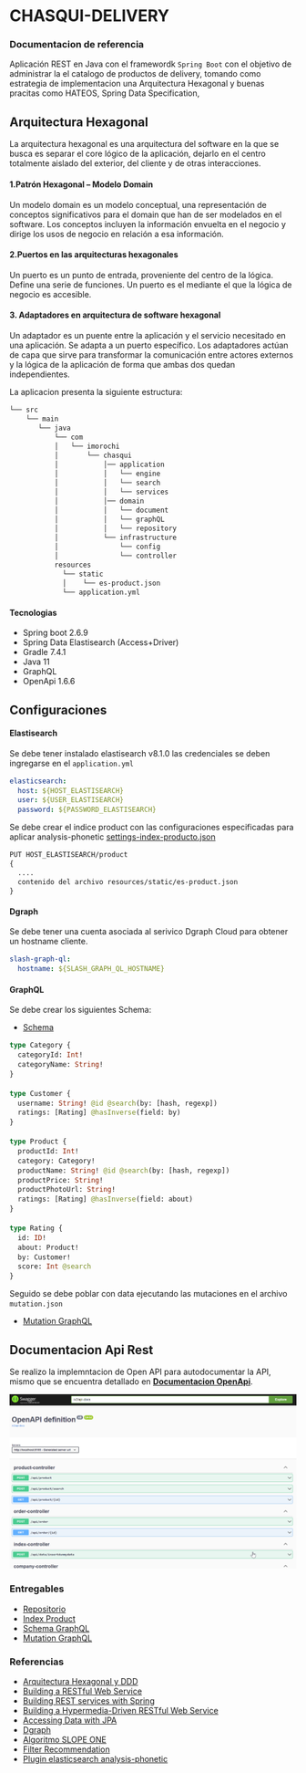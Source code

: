 # CHASQUI-DELIVERY

### Documentacion de referencia
Aplicación REST en Java con el framewordk `Spring Boot` con el objetivo de administrar la el catalogo de productos de delivery, tomando como estrategia de implementacion una Arquitectura Hexagonal y buenas pracitas como HATEOS, Spring Data Specification,

## Arquitectura Hexagonal
La arquitectura hexagonal es una arquitectura del software en la que se busca es separar el core lógico de la aplicación, dejarlo en el centro totalmente aislado del exterior, del cliente y de otras interacciones.

#### 1.Patrón Hexagonal – Modelo Domain

Un modelo domain es un modelo conceptual, una representación de conceptos significativos para el domain que han de ser modelados en el software. Los conceptos incluyen la información envuelta en el negocio y dirige los usos de negocio en relación a esa información.

#### 2.Puertos en las arquitecturas hexagonales

Un puerto es un punto de entrada, proveniente del centro de la lógica. 
Define una serie de funciones. Un puerto es el mediante el que la lógica de negocio es accesible.

#### 3. Adaptadores en arquitectura de software hexagonal
Un adaptador es un puente entre la aplicación y el servicio necesitado en una aplicación.
Se adapta a un puerto específico. Los adaptadores actúan de capa que sirve para transformar
la comunicación entre actores externos y la lógica de la aplicación de forma que ambas dos quedan independientes.


La aplicacion presenta la siguiente estructura:

```
└── src
    └── main
       └── java
           └── com
           │   └── imorochi
           │       └── chasqui
           │           │── application  
           │           │   └── engine
           │           │   └── search
           │           │   └── services
           │           │── domain
           │           │   └── document
           │           │   └── graphQL
           │           │   └── repository
           │           └── infrastructure
           │               └── config
           │               └── controller 
           resources
             └── static
             │    └── es-product.json
             └── application.yml                     
```

#### Tecnologias

* Spring boot 2.6.9
* Spring Data Elastisearch (Access+Driver)
* Gradle 7.4.1
* Java 11
* GraphQL
* OpenApi 1.6.6

## Configuraciones

#### Elastisearch
Se debe tener instalado elastisearch v8.1.0 las credenciales se deben ingregarse en 
el `application.yml`

```yml
elasticsearch:
  host: ${HOST_ELASTISEARCH}
  user: ${USER_ELASTISEARCH}
  password: ${PASSWORD_ELASTISEARCH}
```

Se debe crear el indice product con las configuraciones especificadas para aplicar 
analysis-phonetic [settings-index-producto.json](/src/main/resources/static/es-product.json)
```curl
PUT HOST_ELASTISEARCH/product
{
  ....
  contenido del archivo resources/static/es-product.json
}
```

#### Dgraph
Se debe tener una cuenta asociada al serivico Dgraph Cloud para obtener un hostname cliente.
```yml
slash-graph-ql:
  hostname: ${SLASH_GRAPH_QL_HOSTNAME}
```

#### GraphQL
Se debe crear los siguientes Schema:
* [Schema](https://github.com/IsaiasMorochi/chasqui-delivery/tree/master/src/main/resources/static/schema.json)

```graphql
type Category {
  categoryId: Int!
  categoryName: String!
}

type Customer {
  username: String! @id @search(by: [hash, regexp])
  ratings: [Rating] @hasInverse(field: by)
}

type Product {
  productId: Int!
  category: Category!
  productName: String! @id @search(by: [hash, regexp])
  productPrice: String!
  productPhotoUrl: String!
  ratings: [Rating] @hasInverse(field: about)
}

type Rating {
  id: ID!
  about: Product!
  by: Customer!
  score: Int @search
}
```

Seguido se debe poblar con data ejecutando las mutaciones en el archivo `mutation.json`
* [Mutation GraphQL](https://github.com/IsaiasMorochi/chasqui-delivery/tree/master/src/main/resources/static/mutation.json)

## Documentacion Api Rest
Se realizo la implemntacion de Open API para autodocumentar la API, mismo que se encuentra
detallado en **[Documentacion OpenApi](doc/endpoints/chasqui-delivery-openapi.json)**.

![OpenApi](https://github.com/IsaiasMorochi/chasqui-delivery/blob/master/doc/img/DocOpenApi.png)


### Entregables
* [Repositorio](https://github.com/IsaiasMorochi/chasqui-delivery)
* [Index Product](https://github.com/IsaiasMorochi/chasqui-delivery/tree/master/src/main/resources/static/es-product.json)
* [Schema GraphQL](https://github.com/IsaiasMorochi/chasqui-delivery/tree/master/src/main/resources/static/schema.json)
* [Mutation GraphQL](https://github.com/IsaiasMorochi/chasqui-delivery/tree/master/src/main/resources/static/mutation.json)

### Referencias

* [Arquitectura Hexagonal y DDD](https://codely.tv/blog/screencasts/arquitectura-hexagonal-ddd/)
* [Building a RESTful Web Service](https://spring.io/guides/gs/rest-service/)
* [Building REST services with Spring](https://spring.io/guides/tutorials/bookmarks/)
* [Building a Hypermedia-Driven RESTful Web Service](https://spring.io/guides/gs/rest-hateoas/)
* [Accessing Data with JPA](https://spring.io/guides/gs/accessing-data-jpa/)
* [Dgraph](https://cloud.dgraph.io/_/explorer)
* [Algoritmo SLOPE ONE](https://en.wikipedia.org/wiki/Slope_One)
* [Filter Recommendation](https://www.baeldung.com/java-collaborative-filtering-recommendations)
* [Plugin elasticsearch analysis-phonetic](https://www.elastic.co/guide/en/elasticsearch/plugins/7.17/analysis-phonetic.html)